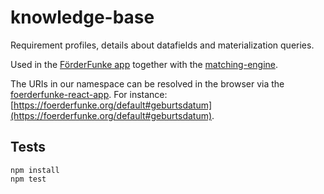 # knowledge-base
Requirement profiles, details about datafields and materialization queries.

Used in the [FörderFunke app](https://github.com/Citizen-Knowledge-Graph/foerderfunke-react-app) together with the [matching-engine](https://github.com/Citizen-Knowledge-Graph/matching-engine).

The URIs in our namespace can be resolved in the browser via the [foerderfunke-react-app](https://github.com/Citizen-Knowledge-Graph/foerderfunke-react-app). For instance: [https://foerderfunke.org/default#geburtsdatum](https://foerderfunke.org/default#geburtsdatum).

## Tests

```
npm install
npm test
```
